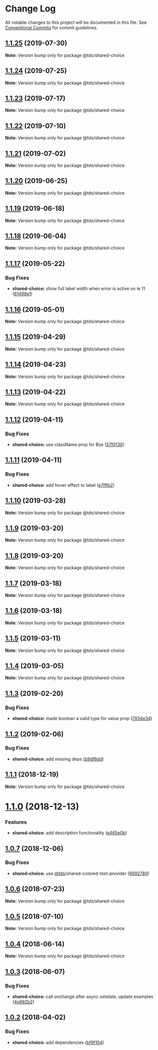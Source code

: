 # Change Log

All notable changes to this project will be documented in this file.
See [Conventional Commits](https://conventionalcommits.org) for commit guidelines.

## [1.1.25](https://github.com/telus/tds-core/compare/@tds/shared-choice@1.1.24...@tds/shared-choice@1.1.25) (2019-07-30)

**Note:** Version bump only for package @tds/shared-choice





## [1.1.24](https://github.com/telus/tds-core/compare/@tds/shared-choice@1.1.23...@tds/shared-choice@1.1.24) (2019-07-25)

**Note:** Version bump only for package @tds/shared-choice





## [1.1.23](https://github.com/telus/tds-core/compare/@tds/shared-choice@1.1.22...@tds/shared-choice@1.1.23) (2019-07-17)

**Note:** Version bump only for package @tds/shared-choice





## [1.1.22](https://github.com/telus/tds-core/compare/@tds/shared-choice@1.1.21...@tds/shared-choice@1.1.22) (2019-07-10)

**Note:** Version bump only for package @tds/shared-choice





## [1.1.21](https://github.com/telus/tds-core/compare/@tds/shared-choice@1.1.20...@tds/shared-choice@1.1.21) (2019-07-02)

**Note:** Version bump only for package @tds/shared-choice





## [1.1.20](https://github.com/telus/tds-core/compare/@tds/shared-choice@1.1.19...@tds/shared-choice@1.1.20) (2019-06-25)

**Note:** Version bump only for package @tds/shared-choice





## [1.1.19](https://github.com/telus/tds-core/compare/@tds/shared-choice@1.1.18...@tds/shared-choice@1.1.19) (2019-06-18)

**Note:** Version bump only for package @tds/shared-choice





## [1.1.18](https://github.com/telus/tds-core/compare/@tds/shared-choice@1.1.17...@tds/shared-choice@1.1.18) (2019-06-04)

**Note:** Version bump only for package @tds/shared-choice

## [1.1.17](https://github.com/telus/tds-core/compare/@tds/shared-choice@1.1.16...@tds/shared-choice@1.1.17) (2019-05-22)

### Bug Fixes

- **shared-choice:** show full label width when error is active on ie 11 ([61498e1](https://github.com/telus/tds-core/commit/61498e1))

## [1.1.16](https://github.com/telus/tds-core/compare/@tds/shared-choice@1.1.15...@tds/shared-choice@1.1.16) (2019-05-01)

**Note:** Version bump only for package @tds/shared-choice

## [1.1.15](https://github.com/telus/tds-core/compare/@tds/shared-choice@1.1.14...@tds/shared-choice@1.1.15) (2019-04-29)

**Note:** Version bump only for package @tds/shared-choice

## [1.1.14](https://github.com/telus/tds-core/compare/@tds/shared-choice@1.1.13...@tds/shared-choice@1.1.14) (2019-04-23)

**Note:** Version bump only for package @tds/shared-choice

## [1.1.13](https://github.com/telus/tds-core/compare/@tds/shared-choice@1.1.12...@tds/shared-choice@1.1.13) (2019-04-22)

**Note:** Version bump only for package @tds/shared-choice

## [1.1.12](https://github.com/telus/tds-core/compare/@tds/shared-choice@1.1.11...@tds/shared-choice@1.1.12) (2019-04-11)

### Bug Fixes

- **shared-choice:** use className prop for Box ([57f0130](https://github.com/telus/tds-core/commit/57f0130))

## [1.1.11](https://github.com/telus/tds-core/compare/@tds/shared-choice@1.1.10...@tds/shared-choice@1.1.11) (2019-04-11)

### Bug Fixes

- **shared-choice:** add hover effect to label ([e7fffb2](https://github.com/telus/tds-core/commit/e7fffb2))

## [1.1.10](https://github.com/telus/tds-core/compare/@tds/shared-choice@1.1.9...@tds/shared-choice@1.1.10) (2019-03-28)

**Note:** Version bump only for package @tds/shared-choice

## [1.1.9](https://github.com/telus/tds-core/compare/@tds/shared-choice@1.1.8...@tds/shared-choice@1.1.9) (2019-03-20)

**Note:** Version bump only for package @tds/shared-choice

## [1.1.8](https://github.com/telus/tds-core/compare/@tds/shared-choice@1.1.7...@tds/shared-choice@1.1.8) (2019-03-20)

**Note:** Version bump only for package @tds/shared-choice

## [1.1.7](https://github.com/telus/tds-core/compare/@tds/shared-choice@1.1.6...@tds/shared-choice@1.1.7) (2019-03-18)

**Note:** Version bump only for package @tds/shared-choice

## [1.1.6](https://github.com/telus/tds-core/compare/@tds/shared-choice@1.1.5...@tds/shared-choice@1.1.6) (2019-03-18)

**Note:** Version bump only for package @tds/shared-choice

## [1.1.5](https://github.com/telus/tds-core/compare/@tds/shared-choice@1.1.4...@tds/shared-choice@1.1.5) (2019-03-11)

**Note:** Version bump only for package @tds/shared-choice

## [1.1.4](https://github.com/telus/tds-core/compare/@tds/shared-choice@1.1.3...@tds/shared-choice@1.1.4) (2019-03-05)

**Note:** Version bump only for package @tds/shared-choice

## [1.1.3](https://github.com/telus/tds-core/compare/@tds/shared-choice@1.1.2...@tds/shared-choice@1.1.3) (2019-02-20)

### Bug Fixes

- **shared-choice:** made boolean a valid type for value prop ([7934e34](https://github.com/telus/tds-core/commit/7934e34))

## [1.1.2](https://github.com/telus/tds-core/compare/@tds/shared-choice@1.1.1...@tds/shared-choice@1.1.2) (2019-02-06)

### Bug Fixes

- **shared-choice:** add missing deps ([b9df6dd](https://github.com/telus/tds-core/commit/b9df6dd))

<a name="1.1.1"></a>

## [1.1.1](https://github.com/telus/tds-core/compare/@tds/shared-choice@1.1.0...@tds/shared-choice@1.1.1) (2018-12-19)

**Note:** Version bump only for package @tds/shared-choice

<a name="1.1.0"></a>

# [1.1.0](https://github.com/telus/tds-core/compare/@tds/shared-choice@1.0.7...@tds/shared-choice@1.1.0) (2018-12-13)

### Features

- **shared-choice:** add description functionality ([e465e0b](https://github.com/telus/tds-core/commit/e465e0b))

<a name="1.0.7"></a>

## [1.0.7](https://github.com/telus/tds-core/compare/@tds/shared-choice@1.0.6...@tds/shared-choice@1.0.7) (2018-12-06)

### Bug Fixes

- **shared-choice:** use [@tds](https://github.com/tds)/shared-colored-text-provider ([6692780](https://github.com/telus/tds-core/commit/6692780))

<a name="1.0.6"></a>

## [1.0.6](https://github.com/telus/tds-core/compare/@tds/shared-choice@1.0.5...@tds/shared-choice@1.0.6) (2018-07-23)

**Note:** Version bump only for package @tds/shared-choice

<a name="1.0.5"></a>

## [1.0.5](https://github.com/telus/tds-core/compare/@tds/shared-choice@1.0.4...@tds/shared-choice@1.0.5) (2018-07-10)

**Note:** Version bump only for package @tds/shared-choice

<a name="1.0.4"></a>

## [1.0.4](https://github.com/telusdigital/tds-core/compare/@tds/shared-choice@1.0.3...@tds/shared-choice@1.0.4) (2018-06-14)

**Note:** Version bump only for package @tds/shared-choice

<a name="1.0.3"></a>

## [1.0.3](https://github.com/telus/tds-core/compare/@tds/shared-choice@1.0.2...@tds/shared-choice@1.0.3) (2018-06-07)

### Bug Fixes

- **shared-choice:** call onchange after async setstate, update examples ([4e992b2](https://github.com/telus/tds-core/commit/4e992b2))

<a name="1.0.2"></a>

## [1.0.2](https://github.com/telusdigital/tds/compare/@tds/shared-choice@1.0.1...@tds/shared-choice@1.0.2) (2018-04-02)

### Bug Fixes

- **shared-choice:** add dependencies ([bf9f104](https://github.com/telusdigital/tds/commit/bf9f104))
